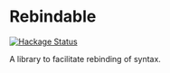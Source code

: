 # Rebindable

[![Hackage Status](https://img.shields.io/hackage/v/rebindable.svg)](https://hackage.haskell.org/package/rebindable)

A library to facilitate rebinding of syntax.
